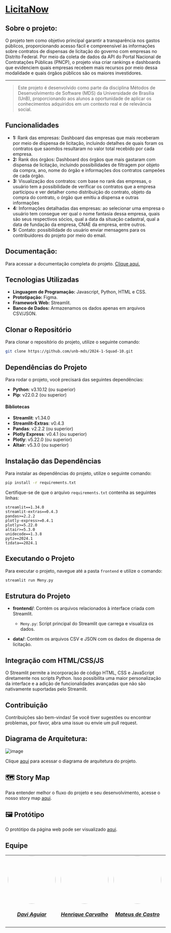 # [LicitaNow](https://licitanow.streamlit.app/)



## Sobre o projeto:
<p>O projeto tem como objetivo principal garantir a transparência nos gastos públicos, proporcionando acesso fácil e compreensível às informações sobre contratos de dispensas de licitação do governo com empresas no Distrito Federal. Por meio da coleta de dados da API do Portal Nacional de Contratações Públicas (PNCP), o projeto visa criar rankings e dashboards que evidenciem quais empresas recebem mais recursos por meio dessa modalidade e quais órgãos públicos são os maiores investidores.</p>
<hr/>

>  Este projeto é desenvolvido como parte da disciplina Métodos de Desenvolvimento de Software (MDS) da Universidade de Brasília (UnB), proporcionando aos alunos a oportunidade de aplicar os conhecimentos adquiridos em um contexto real e de relevância social.

## Funcionalidades 

- **1:** Rank das empresas: Dashboard das empresas que mais receberam por meio de dispensa de licitação, incluindo detalhes de quais foram os contratos que saomdos resultaram no valor total recebido por cada empresa.
- **2:** Rank dos órgãos: Dashboard dos órgãos que mais gastaram com dispensa de licitação, incluindo possibilidades de filtragem por objeto da compra, ano, nome do órgão e informações dos contratos campeões de cada órgão.
- **3:** Visualização dos contratos: com base no rank das empresas, o usuário tem a possibilidade de verificar os contratos que a empresa participou e ver detalher como distribuição do contrato, objeto da compra do contrato, o órgão que emitiu a dispensa e outras informações
- **4:** Informações detalhadas das empresas: ao selecionar uma empresa o usuário tem consegue ver qual o nome fantasia dessa empresa, quais são seus respectivos sócios, qual a data da situação cadastral, qual a data de fundação da empresa, CNAE da empresa, entre outros.
- **5:** Contato: possibilidade do usuário enviar mensagens para os contribuidores do projeto por meio do email.

## Documentação:
<p>Para acessar a documentação completa do projeto. <a href="https://unb-mds.github.io/2024-1-Squad-10/">Clique aqui.</a></p>

## Tecnologias Utilizadas

- **Linguagem de Programação:** Javascript, Python, HTML e CSS.
- **Prototipação:** Figma.
- **Framework Web:** Streamlit.
- **Banco de Dados:** Armazenamos os dados apenas em arquivos CSV/JSON.

## Clonar o Repositório

Para clonar o repositório do projeto, utilize o seguinte comando:

```bash
git clone https://github.com/unb-mds/2024-1-Squad-10.git
```

## Dependências do Projeto

Para rodar o projeto, você precisará das seguintes dependências:

- **Python**: v3.10.12 (ou superior)
- **Pip**: v22.0.2 (ou superior)

#### Bibliotecas

- **Streamlit**: v1.34.0
- **Streamlit-Extras**: v0.4.3
- **Pandas**: v2.2.2 (ou superior)
- **Plotly Express**: v0.4.1 (ou superior)
- **Plotly**: v5.22.0 (ou superior)
- **Altair**: v5.3.0 (ou superior)

## Instalação das Dependências

Para instalar as dependências do projeto, utilize o seguinte comando:

```bash
pip install -r requirements.txt
```

Certifique-se de que o arquivo `requirements.txt` contenha as seguintes linhas:

```
streamlit==1.34.0
streamlit-extras==0.4.3
pandas>=2.2.2
plotly-express>=0.4.1
plotly>=5.22.0
altair>=5.3.0
unidecode==1.3.8
pytz==2024.1
tzdata==2024.1
```

## Executando o Projeto

Para executar o projeto, navegue até a pasta `frontend` e utilize o comando:

```bash
streamlit run Meny.py
```

## Estrutura do Projeto

- **frontend/**: Contém os arquivos relacionados à interface criada com Streamlit.
  - `Meny.py`: Script principal do Streamlit que carrega e visualiza os dados.

- **data/**: Contém os arquivos CSV e JSON com os dados de dispensa de licitação.

## Integração com HTML/CSS/JS

O Streamlit permite a incorporação de código HTML, CSS e JavaScript diretamente nos scripts Python. Isso possibilita uma maior personalização da interface e a adição de funcionalidades avançadas que não são nativamente suportadas pelo Streamlit.

## Contribuição

Contribuições são bem-vindas! Se você tiver sugestões ou encontrar problemas, por favor, abra uma issue ou envie um pull request.


## Diagrama de Arquitetura: 
![image](https://github.com/user-attachments/assets/b7bcae6a-868b-4908-982a-758a2fc08d1a)


<p>Clique <a href="https://www.figma.com/board/NBvsCarJ03JDQZUAZ24csy/Diagrama-de-Arquitetura?node-id=0-1&t=tLTmGJIFRkiUKHN7-0">aqui</a> para acessar o diagrama de arquitetura do projeto.

## 🗺 Story Map

Para entender melhor o fluxo do projeto e seu desenvolvimento, acesse o nosso story map [aqui](https://miro.com/app/board/uXjVKvBZxVI=/?share_link_id=515257449906).

## 🖼 Protótipo

O protótipo da página web pode ser visualizado [aqui](https://www.figma.com/proto/FdTouUQQVWSi8HCBWYv3B5/Untitled?node-id=2-6&t=qYKrH8yqvtkBTpW2-1&scaling=scale-down-width&content-scaling=fixed&page-id=0%3A1&starting-point-node-id=2%3A6).

## Equipe

<center>
<table style="margin-left: auto; margin-right: auto;">
    <tr>
        <td align="center">
            <a href="https://github.com/davi-aguiar-vieira">
                <img style="border-radius: 50%;" src="https://github.com/davi-aguiar-vieira.png" width="150px;"/>
                <h5 class="text-center">Davi Aguiar</h5>
            </a>
        </td>
        <td align="center">
            <a href="https://github.com/henriquecarv3">
                <img style="border-radius: 50%;" src="https://github.com/henriquecarv3.png" width="150px;"/>
                <h5 class="text-center">Henrique Carvalho</h5>
            </a>
        </td>
        <td align="center">
            <a href="https://github.com/mat054">
                <img style="border-radius: 50%;" src="https://github.com/mat054.png" width="150px;"/>
                <h5 class="text-center">Mateus de Castro</h5>
            </a>
        </td>
        <td align="center">
            <a href="https://github.com/alvezclari">
                <img style="border-radius: 50%;" src="https://github.com/alvezclari.png" width="150px;"/>
                <h5 class="text-center">Maria Clara</h5>
            </a>
        </td>
        <td align="center">
            <a href="https://github.com/PedroLock">
                <img style="border-radius: 50%;" src="https://github.com/PedroLock.png" width="150px;"/>
                <h5 class="text-center">Pedro Lock</h5>
            </a>
        </td>
         <td align="center">
            <a href="https://github.com/9livesgod">
                <img style="border-radius: 50%;" src="https://github.com/9livesgod.png" width="150px;"/>
                <h5 class="text-center">Rafael Matuda</h5>
            </a>
        </td>
	<td align="center">
            <a href="https://github.com/romuloreisdev">
                <img style="border-radius: 50%;" src="https://github.com/romuloreisdev.png" width="150px;"/>
                <h5 class="text-center">Romulo Reis</h5>
            </a>
        </td>
</table>

</center>

